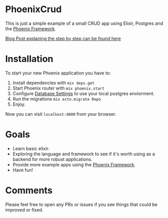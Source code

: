 # PhoenixCrud

This is just a simple example of a small CRUD app using Elixir, Postgres and the [Phoenix Framework](https://github.com/phoenixframework/phoenix).

[Blog Post explaning the step by step can be found here](http://gogogarrett.sexy/programming-in-elixir-with-the-phoenix-framework-building-a-basic-CRUD-app/)

# Installation

To start your new Phoenix application you have to:

1. Install dependencies with `mix deps.get`
2. Start Phoenix router with `mix phoenix.start`
3. Configure [Database Settings](https://github.com/gogogarrett/phoenix_crud/blob/master/lib%2Fphoenix_crud%2Frepo.ex) to use your local postgres enviorment.
4. Run the migrations `mix ecto.migrate Repo`
5. Enjoy.

Now you can visit `localhost:4000` from your browser.

# Goals
- Learn basic elixir.
- Exploring the language and framework to see if it's worth using as a backend for more robust applications.
- Provide more example apps using the [Phoenix Framework](https://github.com/phoenixframework/phoenix).
- Have fun!

# Comments

Please feel free to open any PRs or issues if you see things that could be improved or fixed.
